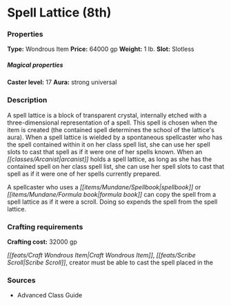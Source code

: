 ﻿---
Title: "Spell Lattice (8th)"
Type: "Wondrous Item"
Price: "64000 gp"
Weight: "1 lb."
Slot: "Slotless"
Caster level: "17"
Aura: "strong universal"
Description: |
  "A _spell lattice_ is a block of transparent crystal, internally etched with a three-dimensional representation of a spell. This spell is chosen when the item is created (the contained spell determines the school of the lattice's aura). When a _spell lattice_ is wielded by a spontaneous spellcaster who has the spell contained within it on her class spell list, she can use her spell slots to cast that spell as if it were one of her spells known. When an arcanist holds a _spell lattice_, as long as she has the contained spell on her class spell list, she can use her spell slots to cast that spell as if it were one of her spells currently prepared.
  A spellcaster who uses a spellbook or formula book can copy the spell from a _spell lattice_ as if it were a scroll. Doing so expends the spell from the _spell lattice_."
Crafting cost: "32000 gp"
Sources: "['Advanced Class Guide']"
---

# Spell Lattice (8th)

### Properties

**Type:** Wondrous Item **Price:** 64000 gp **Weight:** 1 lb. **Slot:** Slotless

##### Magical properties

**Caster level:** 17 **Aura:** strong universal

### Description

A spell lattice is a block of transparent crystal, internally etched with a three-dimensional representation of a spell. This spell is chosen when the item is created (the contained spell determines the school of the lattice's aura). When a spell lattice is wielded by a spontaneous spellcaster who has the spell contained within it on her class spell list, she can use her spell slots to cast that spell as if it were one of her spells known. When an _[[classes/Arcanist|arcanist]]_ holds a spell lattice, as long as she has the contained spell on her class spell list, she can use her spell slots to cast that spell as if it were one of her spells currently prepared.

A spellcaster who uses a _[[items/Mundane/Spellbook|spellbook]]_ or _[[items/Mundane/Formula book|formula book]]_ can copy the spell from a spell lattice as if it were a scroll. Doing so expends the spell from the spell lattice.

### Crafting requirements

**Crafting cost:** 32000 gp

_[[feats/Craft Wondrous Item|Craft Wondrous Item]]_, _[[feats/Scribe Scroll|Scribe Scroll]]_, creator must be able to cast the spell placed in the

### Sources

* Advanced Class Guide